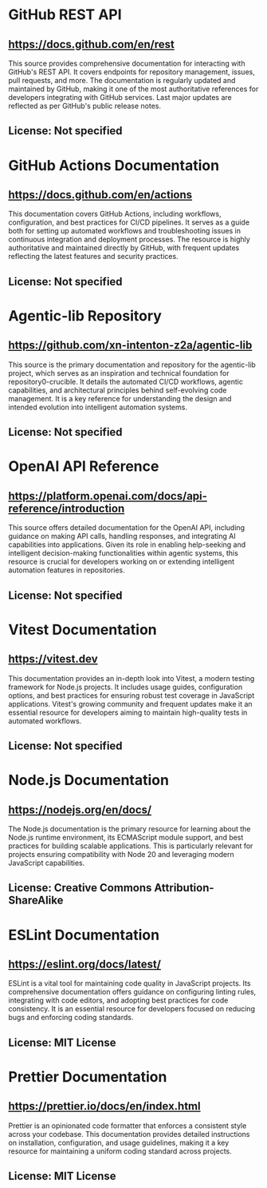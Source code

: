 # GitHub REST API
## https://docs.github.com/en/rest
This source provides comprehensive documentation for interacting with GitHub's REST API. It covers endpoints for repository management, issues, pull requests, and more. The documentation is regularly updated and maintained by GitHub, making it one of the most authoritative references for developers integrating with GitHub services. Last major updates are reflected as per GitHub's public release notes.
## License: Not specified

# GitHub Actions Documentation
## https://docs.github.com/en/actions
This documentation covers GitHub Actions, including workflows, configuration, and best practices for CI/CD pipelines. It serves as a guide both for setting up automated workflows and troubleshooting issues in continuous integration and deployment processes. The resource is highly authoritative and maintained directly by GitHub, with frequent updates reflecting the latest features and security practices.
## License: Not specified

# Agentic-lib Repository
## https://github.com/xn-intenton-z2a/agentic-lib
This source is the primary documentation and repository for the agentic-lib project, which serves as an inspiration and technical foundation for repository0-crucible. It details the automated CI/CD workflows, agentic capabilities, and architectural principles behind self-evolving code management. It is a key reference for understanding the design and intended evolution into intelligent automation systems.
## License: Not specified

# OpenAI API Reference
## https://platform.openai.com/docs/api-reference/introduction
This source offers detailed documentation for the OpenAI API, including guidance on making API calls, handling responses, and integrating AI capabilities into applications. Given its role in enabling help-seeking and intelligent decision-making functionalities within agentic systems, this resource is crucial for developers working on or extending intelligent automation features in repositories.
## License: Not specified

# Vitest Documentation
## https://vitest.dev
This documentation provides an in-depth look into Vitest, a modern testing framework for Node.js projects. It includes usage guides, configuration options, and best practices for ensuring robust test coverage in JavaScript applications. Vitest's growing community and frequent updates make it an essential resource for developers aiming to maintain high-quality tests in automated workflows.
## License: Not specified

# Node.js Documentation
## https://nodejs.org/en/docs/
The Node.js documentation is the primary resource for learning about the Node.js runtime environment, its ECMAScript module support, and best practices for building scalable applications. This is particularly relevant for projects ensuring compatibility with Node 20 and leveraging modern JavaScript capabilities.
## License: Creative Commons Attribution-ShareAlike

# ESLint Documentation
## https://eslint.org/docs/latest/
ESLint is a vital tool for maintaining code quality in JavaScript projects. Its comprehensive documentation offers guidance on configuring linting rules, integrating with code editors, and adopting best practices for code consistency. It is an essential resource for developers focused on reducing bugs and enforcing coding standards.
## License: MIT License

# Prettier Documentation
## https://prettier.io/docs/en/index.html
Prettier is an opinionated code formatter that enforces a consistent style across your codebase. This documentation provides detailed instructions on installation, configuration, and usage guidelines, making it a key resource for maintaining a uniform coding standard across projects.
## License: MIT License